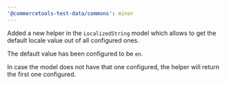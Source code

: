 ```yaml
---
'@commercetools-test-data/commons': minor
---
```


Added a new helper in the `LocalizedString` model which allows to get the default locale value out of all configured ones.

The default value has been configured to be `en`.

In case the model does not have that one configured, the helper will return the first one configured.
